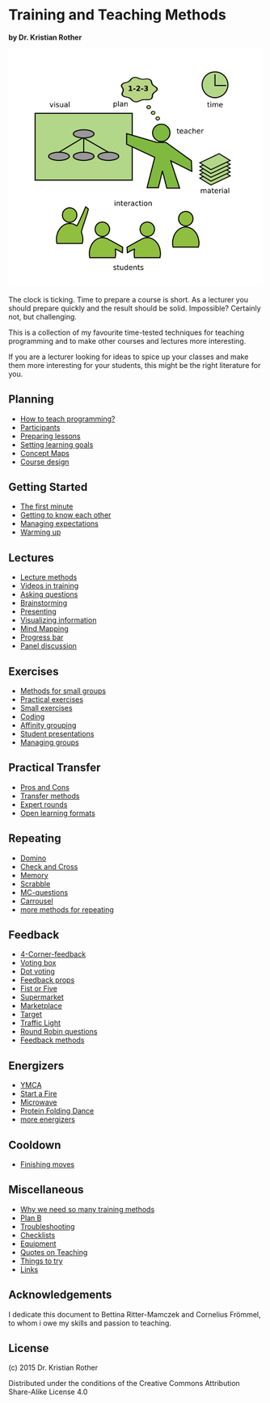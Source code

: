 
# Training and Teaching Methods

**by Dr. Kristian Rother**

![](images/teaching.png)

The clock is ticking. Time to prepare a course is short. As a lecturer you should prepare quickly and the result should be solid. Impossible? Certainly not, but challenging.

This is a collection of my favourite time-tested techniques for teaching programming and to make other courses and lectures more interesting.

If you are a lecturer looking for ideas to spice up your classes and make them more interesting for your students, this might be the right literature for you.

## Planning

* [How to teach programming?](planning/how_to_teach.md)
* [Participants](planning/participants.md)
* [Preparing lessons](planning/preparing_lessons.md)
* [Setting learning goals](planning/goals.md)
* [Concept Maps](planning/concept_maps.md)
* [Course design](planning/training_course_design.md)

## Getting Started

* [The first minute](getting_started/the_first_minute.md)
* [Getting to know each other](getting_started/getting_to_know.md)
* [Managing expectations](getting_started/expectations.md)
* [Warming up](getting_started/warmup.md)

## Lectures

* [Lecture methods](lectures/lectures.md)
* [Videos in training](lectures/videos_in_training.md)
* [Asking questions](lectures/questions.md)
* [Brainstorming](lectures/brainstorming.md)
* [Presenting](lectures/presenting.md)
* [Visualizing information](lectures/visuals.md)
* [Mind Mapping](lectures/mind_mapping.md)
* [Progress bar](lectures/progress_bar.md)
* [Panel discussion](lectures/panel_discussions.md)

## Exercises

* [Methods for small groups](lectures/small_groups.md)
* [Practical exercises](lectures/practical_exercises.md)
* [Small exercises](lectures/exercises.md)
* [Coding](lectures/coding.md)
* [Affinity grouping](lectures/affinity_grouping.md)
* [Student presentations](lectures/student_presentations.md)
* [Managing groups](lectures/managing_groups.md)

## Practical Transfer

* [Pros and Cons](transfer/pros_and_cons.md)
* [Transfer methods](transfer/transfer.md)
* [Expert rounds](transfer/experts.md)
* [Open learning formats](transfer/open_learning.md)

## Repeating

* [Domino](repeat/domino.md)
* [Check and Cross](repeat/check_and_cross.md)
* [Memory](repeat/memory.md)
* [Scrabble](repeat/scrabble.md)
* [MC-questions](repeat/mc_questions.md)
* [Carrousel](repeat/carrousel.md)
* [more methods for repeating](repeat/repeat.md)

## Feedback

* [4-Corner-feedback](feedback/four-corner-feedback.md)
* [Voting box](feedback/collect-feedback-voting-box.md)
* [Dot voting](feedback/dot-voting.md)
* [Feedback props](feedback/feedback_props.md)
* [Fist or Five](feedback/fist_or_five.md)
* [Supermarket](feedback/supermarket.md)
* [Marketplace](feedback/marketplace.md)
* [Target](feedback/target_feedback.md)
* [Traffic Light](feedback/traffic_light_feedback.md)
* [Round Robin questions](feedback/blitzlicht_extra.md)
* [Feedback methods](feedback/feedback_methods.md)

## Energizers

* [YMCA](energizers/ymca.md)
* [Start a Fire](energizers/start_fire.md)
* [Microwave](energizers/microwave.md)
* [Protein Folding Dance](energizers/protein_dance.md)
* [more energizers](energizers/energizers.md)

## Cooldown

* [Finishing moves](energizers/finishing_moves.md)

## Miscellaneous

* [Why we need so many training methods](misc/why_methods.md)
* [Plan B](misc/plan_b.md)
* [Troubleshooting](misc/troubleshooting.md)
* [Checklists](misc/checklists.md)
* [Equipment](misc/equipment.md)
* [Quotes on Teaching](misc/quotes_teaching.md)
* [Things to try](misc/things_to_try.md)
* [Links](misc/links.md)

## Acknowledgements

I dedicate this document to Bettina Ritter-Mamczek and Cornelius Frömmel, to whom i owe my skills and passion to teaching.

## License

(c) 2015 Dr. Kristian Rother

Distributed under the conditions of the Creative Commons Attribution Share-Alike License 4.0
